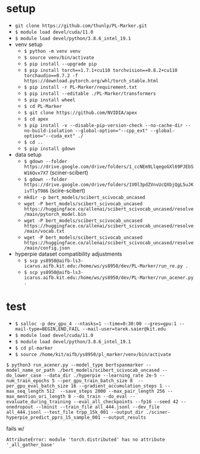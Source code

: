 # setup

* `git clone https://github.com/thunlp/PL-Marker.git`
* `$ module load devel/cuda/11.0`
* `$ module load devel/python/3.8.6_intel_19.1`
* venv setup
    * `$ python -m venv venv`
    * `$ source venv/bin/activate`
    * `$ pip install --upgrade pip`
    * `$ pip install torch==1.7.1+cu110 torchvision==0.8.2+cu110 torchaudio==0.7.2 -f https://download.pytorch.org/whl/torch_stable.html`
    * `$ pip install -r PL-Marker/requirement.txt`
    * `$ pip install --editable ./PL-Marker/transformers`
    * `$ pip install wheel`
    * `$ cd PL-Marker`
    * `$ git clone https://github.com/NVIDIA/apex`
    * `$ cd apex`
    * `$ pip install -v --disable-pip-version-check --no-cache-dir --no-build-isolation --global-option="--cpp_ext" --global-option="--cuda_ext" ./`
    * `$ cd ..`
    * `$ pip install gdown`
* data setup
    * `$ gdown --folder https://drive.google.com/drive/folders/1_ccNEm9LlqegoGXl69PJEbSW16Qvx7X7` (sciner-scibert)
    * `$ gdown --folder https://drive.google.com/drive/folders/1V0l3pdZVnvUcQXbjQgL5uJKivTlyT986`   (scire-scibert)
    * `mkdir -p bert_models/scibert_scivocab_uncased`
    * `wget -P bert_models/scibert_scivocab_uncased https://huggingface.co/allenai/scibert_scivocab_uncased/resolve/main/pytorch_model.bin`
    * `wget -P bert_models/scibert_scivocab_uncased https://huggingface.co/allenai/scibert_scivocab_uncased/resolve/main/vocab.txt`
    * `wget -P bert_models/scibert_scivocab_uncased https://huggingface.co/allenai/scibert_scivocab_uncased/resolve/main/config.json`
* hyperpie dataset compatibility adjustments
    * `$ scp ys8950@aifb-ls3-icarus.aifb.kit.edu:/home/ws/ys8950/dev/PL-Marker/run_re.py .`
    * `$ scp ys8950@aifb-ls3-icarus.aifb.kit.edu:/home/ws/ys8950/dev/PL-Marker/run_acener.py .`

# test

* `$ salloc -p dev_gpu_4 --ntasks=1 --time=0:30:00 --gres=gpu:1 --mail-type=BEGIN,END,FAIL --mail-user=tarek.saier@kit.edu`
* `$ module load devel/cuda/11.0`
* `$ module load devel/python/3.8.6_intel_19.1`
* `$ cd pl-marker`
* `$ source /home/kit/aifb/ys8950/pl_marker/venv/bin/activate`

```
$ python3 run_acener.py --model_type bertspanmarker --model_name_or_path ./bert_models/scibert_scivocab_uncased --do_lower_case --data_dir ./hyperpie --learning_rate 2e-5 --num_train_epochs 5 --per_gpu_train_batch_size 8  --per_gpu_eval_batch_size 16 --gradient_accumulation_steps 1 --max_seq_length 512  --save_steps 2000 --max_pair_length 256 --max_mention_ori_length 8 --do_train --do_eval --evaluate_during_training --eval_all_checkpoints --fp16 --seed 42 --onedropout --lminit --train_file all_444.jsonl --dev_file all_444.jsonl --test_file trpp_15k_001 --output_dir ./sciner-hyperpie_predict_pprs_15_sample_001 --output_results
```

fails w/

```
AttributeError: module 'torch.distributed' has no attribute '_all_gather_base'
```
